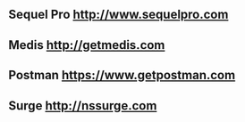 ## Sequel Pro <http://www.sequelpro.com>

## Medis <http://getmedis.com>

## Postman <https://www.getpostman.com>

## Surge <http://nssurge.com>
